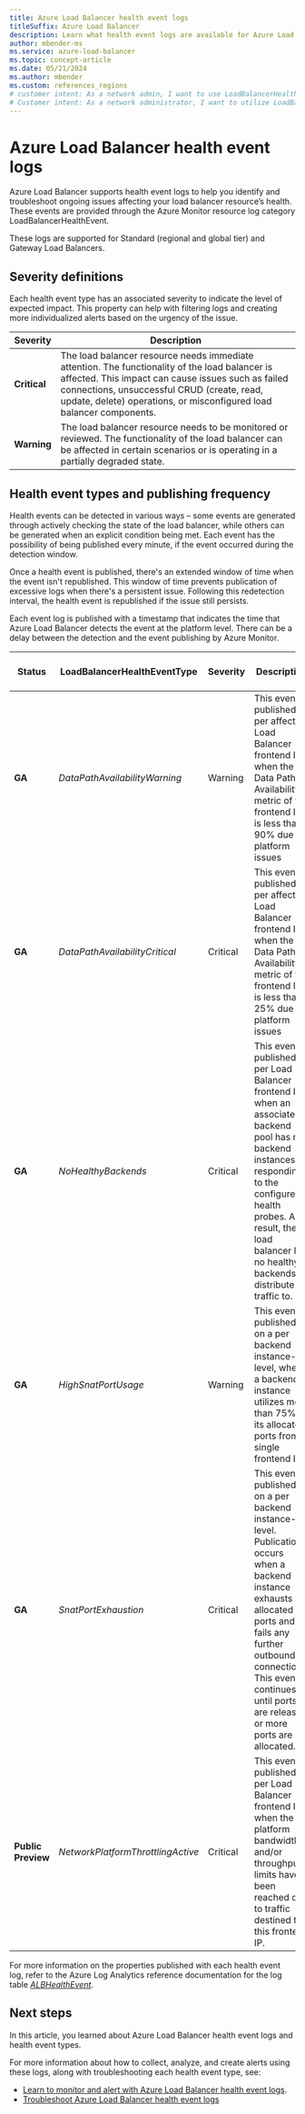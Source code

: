 ```yaml
---
title: Azure Load Balancer health event logs
titleSuffix: Azure Load Balancer
description: Learn what health event logs are available for Azure Load Balancer including severity definitions, health event types, and publishing frequency.
author: mbender-ms
ms.service: azure-load-balancer
ms.topic: concept-article
ms.date: 05/21/2024
ms.author: mbender
ms.custom: references_regions
# customer intent: As a network admin, I want to use LoadBalancerHealthEvent logs for Azure Load Balancer for monitoring and alerting so that I can identify and troubleshoot ongoing issues affecting my load balancer resource’s health.
# Customer intent: As a network administrator, I want to utilize LoadBalancerHealthEvent logs for Azure Load Balancer so that I can effectively monitor and troubleshoot the health of my load balancer resources to maintain optimal performance and reliability.
---
```


# Azure Load Balancer health event logs

Azure Load Balancer supports health event logs to help you identify and troubleshoot ongoing issues affecting your load balancer resource’s health. These events are provided through the Azure Monitor resource log category LoadBalancerHealthEvent.

These logs are supported for Standard (regional and global tier) and Gateway Load Balancers.

## Severity definitions 

Each health event type has an associated severity to indicate the level of expected impact. This property can help with filtering logs and creating more individualized alerts based on the urgency of the issue.  

| **Severity** | **Description** |
| --- | --- |
| **Critical** | The load balancer resource needs immediate attention. The functionality of the load balancer is affected. This impact can cause issues such as failed connections, unsuccessful CRUD (create, read, update, delete) operations, or misconfigured load balancer components. |
| **Warning** | The load balancer resource needs to be monitored or reviewed. The functionality of the load balancer can be affected in certain scenarios or is operating in a partially degraded state. |
 

## Health event types and publishing frequency 

Health events can be detected in various ways – some events are generated through actively checking the state of the load balancer, while others can be generated when an explicit condition being met. Each event has the possibility of being published every minute, if the event occurred during the detection window. 

Once a health event is published, there's an extended window of time when the event isn't republished. This window of time prevents publication of excessive logs when there's a persistent issue. Following this redetection interval, the health event is republished if the issue still persists.

Each event log is published with a timestamp that indicates the time that Azure Load Balancer detects the event at the platform level. There can be a delay between the detection and the event publishing by Azure Monitor.

| **Status** | **LoadBalancerHealthEventType** | **Severity** | **Description** | **Detection window** | **Re-detection interval** | **Supported properties** |
| --- | --- | --- | --- | --- | --- | --- |
| **GA** | *DataPathAvailabilityWarning* | Warning | This event is published per affected Load Balancer frontend IP, when the Data Path Availability metric of the frontend IP is less than 90% due to platform issues | 1 minute | 5 minutes | Frontend IP address, List of frontend ports associated with affected load balancing rules |
| **GA** | *DataPathAvailabilityCritical* | Critical | This event is published per affected Load Balancer frontend IP, when the Data Path Availability metric of the frontend IP is less than 25% due to platform issues | 1 minute | 5 minutes | Frontend IP address, List of frontend ports associated with affected load balancing rules |
| **GA** | *NoHealthyBackends* | Critical | This event is published per Load Balancer frontend IP, when an associated backend pool has no backend instances responding to the configured health probes. As a result, the load balancer has no healthy backends to distribute traffic to. | On-demand | 60 minutes | Frontend IP address, Pairwise list of protocol and frontend ports associated with affected load balancing rules |
| **GA** | *HighSnatPortUsage* | Warning | This event is published on a per backend instance-level, when a backend instance utilizes more than 75% of its allocated ports from a single frontend IP. | On-demand | 5 minutes | Backend IP address, Frontend IP address |
| **GA** | *SnatPortExhaustion* | Critical | This event is published on a per backend instance-level. Publication occurs when a backend instance exhausts all allocated ports and fails any further outbound connections. This event continues until ports are released or more ports are allocated. | On-demand | 5 minutes | Backend IP address, Frontend IP address |
| **Public Preview** | *NetworkPlatformThrottlingActive* | Critical | This event is published per Load Balancer frontend IP, when the platform bandwidth and/or throughput limits have been reached due to traffic destined to this frontend IP. | On-demand | 60 minutes | Frontend IP address |

For more information on the properties published with each health event log, refer to the Azure Log Analytics reference documentation for the log table [*ALBHealthEvent*](/azure/azure-monitor/reference/tables/albhealthevent).

## Next steps
In this article, you learned about Azure Load Balancer health event logs and health event types.

For more information about how to collect, analyze, and create alerts using these logs, along with troubleshooting each health event type, see:

- [Learn to monitor and alert with Azure Load Balancer health event logs](load-balancer-monitor-alert-health-event-logs.md).
- [Troubleshoot Azure Load Balancer health event logs](load-balancer-troubleshoot-health-event-logs.md)
